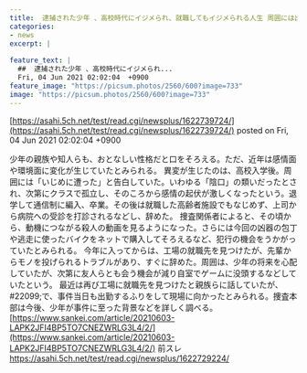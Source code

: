 ```yaml
---
title:  逮捕された少年 、高校時代にイジメられ、就職してもイジメられる人生 周囲には出勤するフリ 自室でゲームに没頭★3  
categories:
- news
excerpt: |
  
feature_text: |
  ##  逮捕された少年 、高校時代にイジメられ...
  Fri, 04 Jun 2021 02:02:04  +0900
feature_image: "https://picsum.photos/2560/600?image=733"
image: "https://picsum.photos/2560/600?image=733"
---
```


[https://asahi.5ch.net/test/read.cgi/newsplus/1622739724/](https://asahi.5ch.net/test/read.cgi/newsplus/1622739724/)
posted on Fri, 04 Jun 2021 02:02:04  +0900

<!--more-->

少年の親族や知人らも、おとなしい性格だと口をそろえる。ただ、近年は感情面や環境面に変化が生じていたとみられる。 異変が生じたのは、高校入学後。周囲には「いじめに遭った」と告白していた。いわゆる「陰口」の類いだったとされ、次第にクラスで孤立し、そのころから感情の起伏が激しくなったという。退学して通信制に編入、卒業。その後は就職した高齢者施設でもなじめず、上司から病院への受診を打診されるなどし、辞めた。 捜査関係者によると、その頃から、動機につながる殺人の動画を見るようになった。さらには今回の凶器の包丁や逃走に使ったバイクをネットで購入してそろえるなど、犯行の機会をうかがっていたとみられる。 今年に入ってからは、工場の就職先を見つけたが、先輩からモノを投げられるトラブルがあり、すぐに辞めた。周囲は、少年の将来を心配していたが、次第に友人らとも会う機会が減り自室でゲームに没頭するなどしていたという。 最近は再び工場に就職先を見つけたと親族らに話していたが、 #22099;で、事件当日も出勤するふりをして現場に向かったとみられる。捜査本部は今後、少年が事件に至った背景などを詳しく調べる。 [https://www.sankei.com/article/20210603-LAPK2JFI4BP5TO7CNEZWRLG3L4/2/](https://www.sankei.com/article/20210603-LAPK2JFI4BP5TO7CNEZWRLG3L4/2/) 前スレ https://asahi.5ch.net/test/read.cgi/newsplus/1622729224/

